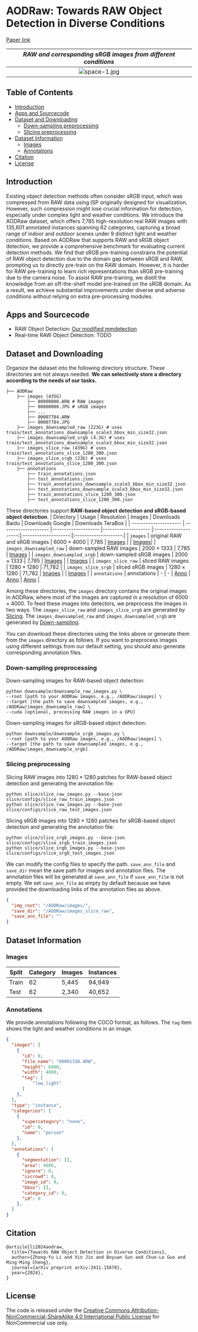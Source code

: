 # AODRaw: Towards RAW Object Detection in Diverse Conditions

[Paper link](https://arxiv.org/abs/2411.15678)


| *RAW and corresponding sRGB images from different conditions* |
|:--:| 
| ![space-1.jpg](images/examples.jpg) | 

## Table of Contents

- [Introduction](#introduction)
- [Apps and Sourcecode](#apps-and-sourcecode)
- [Dataset and Downloading](#dataset-and-downloading)
    - [Down-sampling preprocessing](#down-sampling-preprocessing)
    - [Slicing preprocessing](#slicing-preprocessing)
- [Dataset Information](#dataset-information)
    - [Images](#images)
    - [Annotations](#annotations)
- [Citation](#citation)
- [License](#license)


## Introduction

Existing object detection methods often consider sRGB input, which was compressed from RAW data using ISP originally designed for visualization. However, such compression might lose crucial information for detection, especially under complex light and weather conditions. We introduce the AODRaw dataset, which offers 7,785 high-resolution real RAW images with 135,601 annotated instances spanning 62 categories, capturing a broad range of indoor and outdoor scenes under 9 distinct light and weather conditions. Based on AODRaw that supports RAW and sRGB object detection, we provide a comprehensive benchmark for evaluating current detection methods. We find that sRGB pre-training constrains the potential of RAW object detection due to the domain gap between sRGB and RAW, prompting us to directly pre-train on the RAW domain. However, it is harder for RAW pre-training to learn rich representations than sRGB pre-training due to the camera noise. To assist RAW pre-training, we distill the knowledge from an off-the-shelf model pre-trained on the sRGB domain. As a result, we achieve substantial improvements under diverse and adverse conditions without relying on extra pre-processing modules. 


## Apps and Sourcecode

- RAW Object Detection: [Our modified mmdetection]()
- Real-time RAW Object Detection: TODO


## Dataset and Downloading

Organize the dataset into the following directory structure. These directories are not always needed. **We can selectively store a directory according to the needs of our tasks.**

```
├── AODRaw
    ├── images (435G)
        ├── 00000000.ARW # RAW images
        ├── 00000000.JPG # sRGB images
        ├── ...
        ├── 00007784.ARW
        ├── 00007784.JPG
    ├── images_downsampled_raw (223G) # uses train/test_annotations_downsample_scale3_bbox_min_size32.json
    ├── images_downsampled_srgb (4.3G) # uses train/test_annotations_downsample_scale3_bbox_min_size32.json
    ├── images_slice_raw (439G) # uses train/test_annotations_slice_1280_300.json
    ├── images_slice_srgb (23G) # uses train/test_annotations_slice_1280_300.json
    ├── annotations        
        ├── train_annotations.json
        ├── test_annotations.json
        ├── train_annotations_downsample_scale3_bbox_min_size32.json
        ├── test_annotations_downsample_scale3_bbox_min_size32.json
        ├── train_annotations_slice_1280_300.json
        ├── test_annotations_slice_1280_300.json
```

These directories support **RAW-based object detection and sRGB-based object detection**.
|           Directory          |         Usage         | Resolution | Images | Downloads Baidu | Downloads Google | Downloads TeraBox |
|  ---------------------  | -------------------- |-------------------- |-------------------- |:--------------------:|:--------------------:|:--------------------:|
| `images` | original RAW and sRGB images | $6000\times 4000$ | 7,785 | [Images](https://pan.baidu.com/s/1WqPZz_E9godci3FHlx07EQ?pwd=i2dv) | | [Images](https://terabox.com/s/1QMnQ7z0V9Wy79pBylG5ZBw)|
| `images_downsampled_raw`       |       down-sampled RAW images  |    $2000\times 1333$    | 7,785       | [Images](https://pan.baidu.com/s/1QvqKuBPIgWXzdoABo-L-MQ?pwd=5v4a) |
| `images_downsampled_srgb`   |       down-sampled sRGB images |   $2000\times 1333$  | 7,785   | [Images](https://pan.baidu.com/s/1_56k-Tr1JGDI99xFugPGtQ?pwd=aerr) | | [Images](https://terabox.com/s/1QerBpH6FaGCE05cXks2XxQ) |
| `images_slice_raw`       |        sliced RAW images   | $1280\times 1280$   | 71,782 |
| `images_slice_srgb`   |         sliced sRGB images   |   $1280\times 1280$   | 71,782    | [Images](https://pan.baidu.com/s/1BwKE9idUTLiw8Hi_PYnL1Q?pwd=n4cu) | | [Images](https://terabox.com/s/1FOtFtFbRbmghYsCCodqwUg) |
| `annotations` | annotations | - | - | [Anno](https://pan.baidu.com/s/1dTPdAyONrgo5uzedAzdBLw?pwd=1t95) | [Anno](https://drive.google.com/file/d/1VEm1TRur7UgjzzEB2vx1kApC1xvceMzS/view?usp=sharing) |  [Anno](https://terabox.com/s/1_shu40gxKZl3XMN99SF2YQ)   | 

Among these directories, 
the `images` directory contains the original images in AODRaw, where 
most of the images are captured in a resolution of $6000\times 4000$. To feed these images into detectors, we preprocess the images in two ways. 
The `images_slice_raw` and `images_slice_srgb` are generated by [Slicing](#slicing-preprocessing). 
The `images_downsampled_raw` and `images_downsampled_srgb` are generated by [Down-sampling](#down-sampling-preprocessing). 

You can download these directories using the links above or generate them from the `images` directory as follows. If you want to preprocess images using different settings from our default setting, you should also generate corresponding annotation files.

### Down-sampling preprocessing

Down-sampling images for RAW-based object detection:
```shell
python downsample/downsample_raw_images.py \
--root [path to your AODRaw images, e.g., /AODRaw/images] \
--target [the path to save downsampled images, e.g., /AODRaw/images_downsample_raw] \
--cuda [optional, processing RAW images in a GPU]
```

Down-sampling images for sRGB-based object detection:
```shell
python downsample/downsample_srgb_images.py \
--root [path to your AODRaw images, e.g., /AODRaw/images] \
--target [the path to save downsampled images, e.g., /AODRaw/images_downsample_srgb]
```

### Slicing preprocessing

Slicing RAW images into $1280\times 1280$ patches for RAW-based object detection and generating the annotation file:
```shell
python slice/slice_raw_images.py --base-json slice/configs/slice_raw_train_images.json
python slice/slice_raw_images.py --base-json slice/configs/slice_raw_test_images.json
```

Slicing sRGB images into $1280\times 1280$ patches for sRGB-based object detection and generating the annotation file:
```shell
python slice/slice_srgb_images.py --base-json slice/configs/slice_srgb_train_images.json
python slice/slice_srgb_images.py --base-json slice/configs/slice_srgb_test_images.json
```

We can modify the config files to specify the path. `save_ann_file` and `save_dir` mean the save path for images and annotation files. The annotation files will be generated at `save_ann_file` if `save_ann_file` is not empty. We set `save_ann_file` as empty by default because 
we have provided the downloading links of the annotation files as above.

```json
{
  "img_root": "/AODRaw/images/", 
  "save_dir": "/AODRaw/images_slice_raw",
  "save_ann_file": ""
}
```


## Dataset Information

### Images

|  Split | Category |  Images  | Instances |
| ------ |----------| -------- |  -------  |
| Train  |    62    |  5,445   |  94,949  |
| Test   |    62    |  2,340  |   40,652  |

### Annotations

We provide annotations following the COCO format, as follows. The `tag` item shows the light and weather conditions in an image.

```json
{
  "images": [
    {
      "id": 0,
      "file_name": "00001336.ARW",
      "height": 6000, 
      "width": 4000, 
      "tag": [
          "low_light" 
      ]
    },
  ], 
  "type": "instance",
  "categories": [
    {
      "supercategory": "none",
      "id": 0,
      "name": "person"
    },
  ], 
  "annotations": [
    {
      "segmentation": [],
      "area": 4686,
      "ignore": 0,
      "iscrowd": 0,
      "image_id": 0,
      "bbox": [],
      "category_id": 0,
      "id": 0
    },
  ]
}
```

## Citation
```
@article{li2024aodraw,
  title={Towards RAW Object Detection in Diverse Conditions}, 
  author={Zhong-Yu Li and Xin Jin and Boyuan Sun and Chun-Le Guo and Ming-Ming Cheng},
  journal={arXiv preprint arXiv:2411.15678},
  year={2024},
}
```

## License

The code is released under the [Creative Commons Attribution-NonCommercial-ShareAlike 4.0 International Public License](https://creativecommons.org/licenses/by-nc-sa/4.0/legalcode) for NonCommercial use only.
